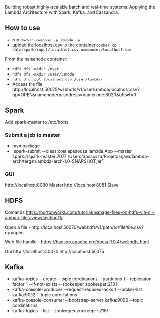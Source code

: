Building robust,highly-scalable batch and real-time systems.
Applying the Lambda Architecture with Spark, Kafka, and Cassandra.


## How to use

* run `docker-compose -p lambda up`
* upload the localhost.csv to the container `docker cp data/spark/input/localhost.csv namenode:/localhost.csv`

From the namenode container: 

* `hdfs dfs -mkdir /user`
* `hdfs dfs -mkdir /user/lambda`
* `hdfs dfs -put localhost.csv /user/lambda/`
* Access the file http://localhost:50075/webhdfs/v1/user/lambda/localhost.csv?op=OPEN&namenoderpcaddress=namenode:8020&offset=0



## Spark
Add spark-master to /etc/hosts

### Submit a job to master
- mvn package
- `spark-submit --class com.apssouza.lambda.App --master spark://spark-master:7077 /Users/apssouza/Projetos/java/lambda-arch/target/lambda-arch-1.0-SNAPSHOT.jar``


### GUI
http://localhost:8080 Master
http://localhost:8081 Slave


## HDFS

Comands https://hortonworks.com/tutorial/manage-files-on-hdfs-via-cli-ambari-files-view/section/1/

Open a file - http://localhost:50070/webhdfs/v1/path/to/file/file.csv?op=open

Web file handle - https://hadoop.apache.org/docs/r1.0.4/webhdfs.html

Gui
http://localhost:50070
http://localhost:50075


## Kafka
  
* kafka-topics --create --topic cordinations --partitions 1 --replication-factor 1 --if-not-exists --zookeeper zookeeper:2181
* kafka-console-producer --request-required-acks 1 --broker-list kafka:9092 --topic cordinations
* kafka-console-consumer --bootstrap-server kafka:9092 --topic cordinations
* kafka-topics --list --zookeeper zookeeper:2181
